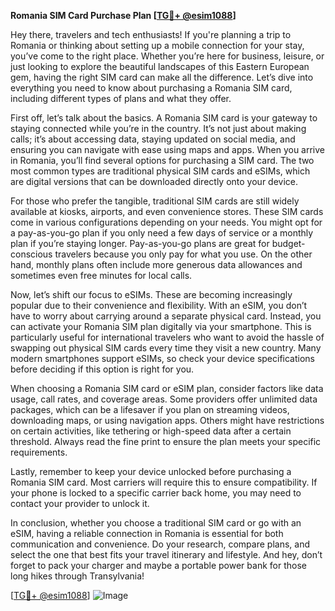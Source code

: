 **Romania SIM Card Purchase Plan [[TG💪+ @esim1088](https://t.me/s/esim1088)]**

Hey there, travelers and tech enthusiasts! If you're planning a trip to Romania or thinking about setting up a mobile connection for your stay, you’ve come to the right place. Whether you’re here for business, leisure, or just looking to explore the beautiful landscapes of this Eastern European gem, having the right SIM card can make all the difference. Let’s dive into everything you need to know about purchasing a Romania SIM card, including different types of plans and what they offer.

First off, let’s talk about the basics. A Romania SIM card is your gateway to staying connected while you’re in the country. It’s not just about making calls; it’s about accessing data, staying updated on social media, and ensuring you can navigate with ease using maps and apps. When you arrive in Romania, you’ll find several options for purchasing a SIM card. The two most common types are traditional physical SIM cards and eSIMs, which are digital versions that can be downloaded directly onto your device.

For those who prefer the tangible, traditional SIM cards are still widely available at kiosks, airports, and even convenience stores. These SIM cards come in various configurations depending on your needs. You might opt for a pay-as-you-go plan if you only need a few days of service or a monthly plan if you’re staying longer. Pay-as-you-go plans are great for budget-conscious travelers because you only pay for what you use. On the other hand, monthly plans often include more generous data allowances and sometimes even free minutes for local calls.

Now, let’s shift our focus to eSIMs. These are becoming increasingly popular due to their convenience and flexibility. With an eSIM, you don’t have to worry about carrying around a separate physical card. Instead, you can activate your Romania SIM plan digitally via your smartphone. This is particularly useful for international travelers who want to avoid the hassle of swapping out physical SIM cards every time they visit a new country. Many modern smartphones support eSIMs, so check your device specifications before deciding if this option is right for you.

When choosing a Romania SIM card or eSIM plan, consider factors like data usage, call rates, and coverage areas. Some providers offer unlimited data packages, which can be a lifesaver if you plan on streaming videos, downloading maps, or using navigation apps. Others might have restrictions on certain activities, like tethering or high-speed data after a certain threshold. Always read the fine print to ensure the plan meets your specific requirements.

Lastly, remember to keep your device unlocked before purchasing a Romania SIM card. Most carriers will require this to ensure compatibility. If your phone is locked to a specific carrier back home, you may need to contact your provider to unlock it.

In conclusion, whether you choose a traditional SIM card or go with an eSIM, having a reliable connection in Romania is essential for both communication and convenience. Do your research, compare plans, and select the one that best fits your travel itinerary and lifestyle. And hey, don’t forget to pack your charger and maybe a portable power bank for those long hikes through Transylvania!

[[TG💪+ @esim1088](https://t.me/s/esim1088)] ![Image](https://i.postimg.cc/Y0z9fWf4/image.png)